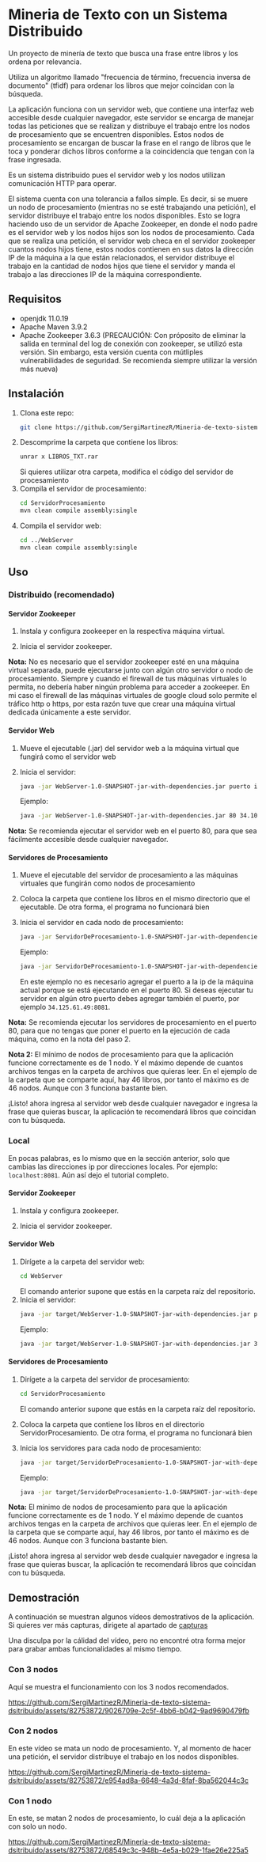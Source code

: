 # Mineria de Texto con un Sistema Distribuido

Un proyecto de minería de texto que busca una frase entre libros y los ordena por relevancia.

Utiliza un algoritmo llamado "frecuencia de término, frecuencia inversa de documento" (tfidf) para ordenar los libros que mejor coincidan con la búsqueda.

La aplicación funciona con un servidor web, que contiene una interfaz web accesible desde cualquier navegador, este servidor se encarga de manejar todas las peticiones que se realizan y distribuye el trabajo entre los nodos de procesamiento que se encuentren disponibles. Estos nodos de procesamiento se encargan de buscar la frase en el rango de libros que le toca y ponderar dichos libros conforme a la coincidencia que tengan con la frase ingresada.

Es un sistema distribuido pues el servidor web y los nodos utilizan comunicación HTTP para operar.

El sistema cuenta con una tolerancia a fallos simple. Es decir, si se muere un nodo de procesamiento (mientras no se esté trabajando una petición), el servidor distribuye el trabajo entre los nodos disponibles. Esto se logra haciendo uso de un servidor de Apache Zookeeper, en donde el nodo padre es el servidor web y los nodos hijos son los nodos de procesamiento. Cada que se realiza una petición, el servidor web checa en el servidor zookeeper cuantos nodos hijos tiene, estos nodos contienen en sus datos la dirección IP de la máquina a la que están relacionados, el servidor distribuye el trabajo en la cantidad de nodos hijos que tiene el servidor y manda el trabajo a las direcciones IP de la máquina correspondiente.

## Requisitos

- openjdk 11.0.19
- Apache Maven 3.9.2
- Apache Zookeeper 3.6.3 (PRECAUCIÓN: Con próposito de eliminar la salida en terminal del log de conexión con zookeeper, se utilizó esta versión. Sin embargo, esta versión cuenta con mútliples vulnerabilidades de seguridad. Se recomienda siempre utilizar la versión más nueva)

## Instalación

1. Clona este repo:
   ```zsh
   git clone https://github.com/SergiMartinezR/Mineria-de-texto-sistema-dsitribuido.git
   ```
2. Descomprime la carpeta que contiene los libros:
    ```zsh
    unrar x LIBROS_TXT.rar
    ```
    Si quieres utilizar otra carpeta, modifica el código del servidor de procesamiento
3. Compila el servidor de procesamiento:
   ```zsh
   cd ServidorProcesamiento
   mvn clean compile assembly:single
   ``` 
4. Compila el servidor web:
   ```zsh
   cd ../WebServer
   mvn clean compile assembly:single
   ``` 

## Uso

### Distribuido (recomendado)

#### Servidor Zookeeper

1. Instala y configura zookeeper en la respectiva máquina virtual.

2. Inicia el servidor zookeeper.

**Nota:** No es necesario que el servidor zookeeper esté en una máquina virtual separada, puede ejecutarse junto con algún otro servidor o nodo de procesamiento. Siempre y cuando el firewall de tus máquinas virtuales lo permita, no debería haber ningún problema para acceder a zookeeper.
En mi caso el firewall de las máquinas virtuales de google cloud solo permite el tráfico http o https, por esta razón tuve que crear una máquina virtual dedicada únicamente a este servidor.

#### Servidor Web

1. Mueve el ejecutable (.jar) del servidor web a la máquina virtual que fungirá como el servidor web

2. Inicia el servidor:
    ```zsh
    java -jar WebServer-1.0-SNAPSHOT-jar-with-dependencies.jar puerto ip_zookeeper:puerto_zookeeper
    ``` 
    Ejemplo:
    ```zsh
    java -jar WebServer-1.0-SNAPSHOT-jar-with-dependencies.jar 80 34.106.144.237:80
    ``` 

**Nota:** Se recomienda ejecutar el servidor web en el puerto 80, para que sea fácilmente accesible desde cualquier navegador.

#### Servidores de Procesamiento

1. Mueve el ejecutable del servidor de procesamiento a las máquinas virtuales que fungirán como nodos de procesamiento

2. Coloca la carpeta que contiene los libros en el mismo directorio que el ejecutable. De otra forma, el programa no funcionará bien

3. Inicia el servidor en cada nodo de procesamiento:
    ```zsh
    java -jar ServidorDeProcesamiento-1.0-SNAPSHOT-jar-with-dependencies.jar puerto ip_de_esta_maquina ip_zookeeper:puerto_zookeeper
    ``` 
    Ejemplo:
    ```zsh
    java -jar ServidorDeProcesamiento-1.0-SNAPSHOT-jar-with-dependencies.jar 80 34.125.61.49 34.106.144.237:80
    ``` 
    En este ejemplo no es necesario agregar el puerto a la ip de la máquina actual porque se está ejecutando en el puerto 80. Si deseas ejecutar tu servidor en algún otro puerto debes agregar también el puerto, por ejemplo `34.125.61.49:8081`.

**Nota:** Se recomienda ejecutar los servidores de procesamiento en el puerto 80, para que no tengas que poner el puerto en la ejecución de cada máquina, como en la nota del paso 2.


**Nota 2:** El mínimo de nodos de procesamiento para que la aplicación funcione correctamente es de 1 nodo. Y el máximo depende de cuantos archivos tengas en la carpeta de archivos que quieras leer. En el ejemplo de la carpeta que se comparte aquí, hay 46 libros, por tanto el máximo es de 46 nodos. Aunque con 3 funciona bastante bien.


¡Listo! ahora ingresa al servidor web desde cualquier navegador e ingresa la frase que quieras buscar, la aplicación te recomendará libros que coincidan con tu búsqueda.

### Local

En pocas palabras, es lo mismo que en la sección anterior, solo que cambias las direcciones ip por direcciones locales. Por ejemplo: `localhost:8081`. Aún así dejo el tutorial completo.

#### Servidor Zookeeper

1. Instala y configura zookeeper.

2. Inicia el servidor zookeeper.

#### Servidor Web

1. Dirígete a la carpeta del servidor web:
    ```zsh
    cd WebServer
    ```
    El comando anterior supone que estás en la carpeta raíz del repositorio.
2. Inicia el servidor:
    ```zsh
    java -jar target/WebServer-1.0-SNAPSHOT-jar-with-dependencies.jar puerto ip_zookeeper:puerto_zookeeper
    ``` 
    Ejemplo:
    ```zsh
    java -jar target/WebServer-1.0-SNAPSHOT-jar-with-dependencies.jar 3000 localhost:2181
    ``` 

#### Servidores de Procesamiento

1. Dirígete a la carpeta del servidor de procesamiento:
    ```zsh
    cd ServidorProcesamiento
    ```
    El comando anterior supone que estás en la carpeta raíz del repositorio.

2. Coloca la carpeta que contiene los libros en el directorio ServidorProcesamiento. De otra forma, el programa no funcionará bien

3. Inicia los servidores para cada nodo de procesamiento:
    ```zsh
    java -jar target/ServidorDeProcesamiento-1.0-SNAPSHOT-jar-with-dependencies.jar puerto ip_de_esta_maquina ip_zookeeper:puerto_zookeeper
    ``` 
    Ejemplo:
    ```zsh
    java -jar target/ServidorDeProcesamiento-1.0-SNAPSHOT-jar-with-dependencies.jar 8081 localhost:8081 localhost:2181
    ``` 

**Nota:** El mínimo de nodos de procesamiento para que la aplicación funcione correctamente es de 1 nodo. Y el máximo depende de cuantos archivos tengas en la carpeta de archivos que quieras leer. En el ejemplo de la carpeta que se comparte aquí, hay 46 libros, por tanto el máximo es de 46 nodos. Aunque con 3 funciona bastante bien.


¡Listo! ahora ingresa al servidor web desde cualquier navegador e ingresa la frase que quieras buscar, la aplicación te recomendará libros que coincidan con tu búsqueda.

## Demostración

A continuación se muestran algunos vídeos demostrativos de la aplicación. Si quieres ver más capturas, dirigete al apartado de [capturas](capturas/README.md)

Una disculpa por la cálidad del vídeo, pero no encontré otra forma mejor para grabar ambas funcionalidades al mismo tiempo.

### Con 3 nodos

Aquí se muestra el funcionamiento con los 3 nodos recomendados.

https://github.com/SergiMartinezR/Mineria-de-texto-sistema-dsitribuido/assets/82753872/9026709e-2c5f-4bb6-b042-9ad9690479fb

### Con 2 nodos

En este vídeo se mata un nodo de procesamiento. Y, al momento de hacer una petición, el servidor distribuye el trabajo en los nodos disponibles.

https://github.com/SergiMartinezR/Mineria-de-texto-sistema-dsitribuido/assets/82753872/e954ad8a-6648-4a3d-8faf-8ba562044c3c

### Con 1 nodo

En este, se matan 2 nodos de procesamiento, lo cuál deja a la aplicación con solo un nodo.

https://github.com/SergiMartinezR/Mineria-de-texto-sistema-dsitribuido/assets/82753872/68549c3c-948b-4e5a-b029-1fae26e225a5
